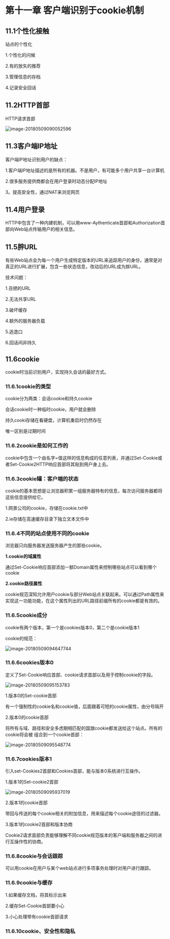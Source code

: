 # 第十一章 客户端识别于cookie机制

## 11.1个性化接触

站点的个性化

1.个性化的问候

2.有的放矢的推荐

3.管理信息的存档

4.记录安全回话

## 11.2HTTP首部

HTTP请求首部

![image-20180509090052596](/Users/youyujie/Documents/读书笔记/TCP:IP/HTTP权威指南图片/HTTP请求首部.png)

## 11.3客户端IP地址

客户端IP地址识别用户的缺点：

1.客户端IP地址描述的是所有的机器。不是用户，有可能多个用户共享一台计算机

2.很多服务提供商都会在用户登录时动态分配IP地址

3。提高安全性，通过NAT来浏览网页

## 11.4用户登录

HTTP中包含了一种内建机制，可以用www-Aythenticate首部和Authorization首部向Web站点传输用户的相关信息。

## 11.5胖URL

有些Web站点会为每一个用户生成特定版本的URL来追踪用户的身份，通常是对真正的URL进行扩展，包含一些状态信息，改动后的URL成为胖URL。

技术问题：

1.丑陋的URL

2.无法共享URL

3.破坏缓存

4.额外的服务器负载

5.逃逸口

6.回话间非持久

## 11.6cookie

cookie时当前识别用户，实现持久会话的最好方式。

### 11.6.1cookie的类型

cookie分为两类：会话cookie和持久cookie

会话cookie时一种临时cookie，用户就会删除

持久cooki存储在看硬盘，计算机重启时仍然存在

唯一区别是过期时间

### 11.6.2cookie是如何工作的

cookie中包含一个由名字=值这样的信息构成的任意列表，并通过Set-Cookie或者Set-Cookie2HTTP响应首部将其贴到用户身上去。

### 11.6.3cookie罐：客户端的状态

cookie的基本思想是让浏览器积累一组服务器特有的信息，每次访问服务器都将这些信息提供给它。

1.网景公司的cookie，存储在cookie.txt中

2.ie存储在高速缓存目录下独立文本文件中

### 11.6.4不同的站点使用不同的cookie

浏览器只向服务器发送服务器产生的那些cookie。

**1.cookie的域属性**

通过Set-Cookie响应首部添加一额Domain属性来控制哪些站点可以看到哪个cookie

**2.cookie路径属性**

cookie规范深知允许用户cookie与部分Web站点关联起来。可以通过Path属性来实现这一功能功能，在这个属性列出的URL路径前缀所有的cookie都是有效的。

### **11.6.5cookie成分**

cookie有两个版本，第一个是cookies版本0，第二个是cookie版本1

cookie的规范：

![image-20180509094647744](/Users/youyujie/Documents/读书笔记/TCP:IP/HTTP权威指南图片/Cookie规范.png)

### 11.6.6cookies版本0

定义了Set-Cookie响应首部、cookie请求首部以及用于控制cookie的字段。

![image-20180509095153783](/Users/youyujie/Documents/读书笔记/TCP:IP/HTTP权威指南图片/版本0的cookie.png)

1.版本0的Set-cookie首部

有一个强制性的cookie名和cookie值，后面跟着可短的cookie属性，由分号隔开

2.版本0的cookie首部

将所有与域、路径和安全多虑期相匹配的国旗cookie都发送给这个站点。所有的cookie将会被 组合到一个cookie首部：

![image-20180509095548774](/Users/youyujie/Documents/读书笔记/TCP:IP/HTTP权威指南图片/版本为0的cookie首部.png)

### 11.6.7cookies版本1

引入set-Cookies2首部和Cookies首部，能与版本0系统进行互操作。

1.版本1的Set-cookie2首部

![image-20180509095937019](/Users/youyujie/Documents/读书笔记/TCP:IP/HTTP权威指南图片/版本为1的Set-Cookie2的首部.png)

2.版本1的cookie首部

带回与传送的每个cookie相关的附加信息，用来描述每个cookie途径的过滤器。

3.版本1的cookie2首部和版本协商

Cookie2请求首部负责能够理解不同cookie规范版本的客户端和服务器之间的进行互操作性的协商。

### 11.6.8cookie与会话跟踪

可以用cookie在用户与某个web站点进行多项事务处理时对用户进行跟踪。

### 11.6.9cookie与缓存

1.如果缓存文档，将其标示出来

2.缓存Set-Cookie首部要小心

3.小心处理带有cookie首部请求

### 11.6.10cookie、安全性和隐私



